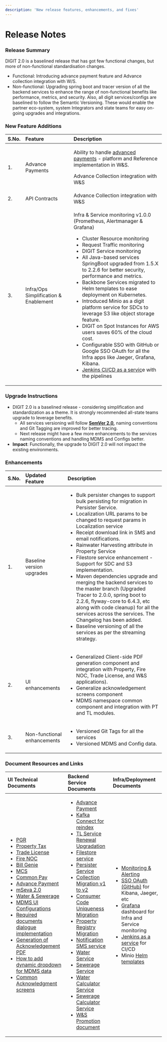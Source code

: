 ```yaml
---
description: 'New release features, enhancements, and fixes'
---
```


# Release Notes

### Release Summary <a id="Release-Summary"></a>

‌DIGIT 2.0 is a baselined release that has got few functional changes, but more of non-functional standardisation changes.

* Functional: Introducing advance payment feature and Advance collection integration with W/S.
* Non-functional: Upgrading spring boot and tracer version of all the backend services to enhance the range of non-functional benefits like performance, metrics, and security. Also, all digit services/configs are baselined to follow the Semantic Versioning. These would enable the partner eco-system, system Integrators and state teams for easy on-going upgrades and integrations.

### New ‌Feature Additions <a id="New-&#x200C;Feature-Additions"></a>

<table>
  <thead>
    <tr>
      <th style="text-align:left"><b>S.No.</b>
      </th>
      <th style="text-align:left"><b>Feature</b>
      </th>
      <th style="text-align:left"><b>Description</b>
      </th>
    </tr>
  </thead>
  <tbody>
    <tr>
      <td style="text-align:left">1.</td>
      <td style="text-align:left">Advance Payments</td>
      <td style="text-align:left">
        <p>Ability to handle <a href="https://digit-discuss.atlassian.net/wiki/spaces/ED/pages/604307457/Release+Notes+for+Advance+Payment+implementation+in+W+S">advanced payments</a> -
          platform and Reference implementation in W&amp;S.</p>
        <p>Advance Collection integration with W&amp;S</p>
      </td>
    </tr>
    <tr>
      <td style="text-align:left">2.</td>
      <td style="text-align:left">API Contracts</td>
      <td style="text-align:left">Advance Collection integration with W&amp;S</td>
    </tr>
    <tr>
      <td style="text-align:left">3.</td>
      <td style="text-align:left">Infra/Ops Simplification &amp; Enablement</td>
      <td style="text-align:left">
        <p>Infra &amp; Service monitoring v1.0.0 (Prometheus, Alertmanager &amp;
          Grafana)</p>
        <ul>
          <li>Cluster Resource monitoring</li>
          <li>Request Traffic monitoring</li>
          <li>DIGIT Service monitoring</li>
          <li>All Java-based services SpringBoot upgraded from 1.5.X to 2.2.6 for better
            security, performance and metrics.</li>
          <li>Backbone Services migrated to Helm templates to ease deployment on Kubernetes.</li>
          <li>Introduced Minio as a digit platform service for SDCs to leverage S3 like
            object storage feature.</li>
          <li>DIGIT on Spot Instances for AWS users saves 60% of the cloud cost.</li>
          <li>Configurable SSO with GitHub or Google SSO OAuth for all the Infra apps
            like Jaeger, Grafana, Kibana.</li>
          <li><a href="https://github.com/egovernments/CIOps">Jenkins CI/CD as a servic</a>e
            with the pipelines</li>
        </ul>
      </td>
    </tr>
  </tbody>
</table>

### Upgrade Instructions <a id="Upgrade-Instructions"></a>

* DIGIT 2.0 is a baselined release - considering simplification and standardization as a theme. It is strongly recommended all-state teams upgrade to leverage benefits.
  * All services versioning will follow [**SemVer 2.0**](https://medium.com/@pmuens/understanding-semver-3f75d11b4d)**,** naming conventions and Git Tagging are improved for better tracing.
  * Next release might have a few more enhancements to the services naming conventions and handling MDMS and Configs better.
* **Impact**: Functionally, the upgrade to DIGIT 2.0 will not impact the existing environments.

### Enhancements <a id="Enhancements"></a>

<table>
  <thead>
    <tr>
      <th style="text-align:left"><b>S.No.</b>
      </th>
      <th style="text-align:left"><b>Updated Feature</b>
      </th>
      <th style="text-align:left"><b>Description</b>
      </th>
    </tr>
  </thead>
  <tbody>
    <tr>
      <td style="text-align:left">1.</td>
      <td style="text-align:left">Baseline version upgrades</td>
      <td style="text-align:left">
        <ul>
          <li>Bulk persister changes to support bulk persisting for migration in Persister
            Service.</li>
          <li>Localization URL params to be changed to request params in Localization
            service</li>
          <li>Receipt download link in SMS and email notifications.</li>
          <li>Rainwater Harvesting attribute in Property Service</li>
          <li>Filestore service enhancement - Support for SDC and S3 implementation.</li>
          <li>Maven dependencies upgrade and merging the backend services to the master
            branch (Upgraded Tracer to 2.0.0, spring boot to 2.2.6, flyway-core to
            6.4.3, etc along with code cleanup) for all the services across the services.
            The Changelog has been added.</li>
          <li>Baseline versioning of all the services as per the streaming strategy.</li>
        </ul>
      </td>
    </tr>
    <tr>
      <td style="text-align:left">2.</td>
      <td style="text-align:left">UI enhancements</td>
      <td style="text-align:left">
        <ul>
          <li>Generalized Client-side PDF generation component and integration with
            Property, Fire NOC, Trade License, and W&amp;S applications).</li>
          <li>Generalize acknowledgement screens component</li>
          <li>MDMS namespace common component and integration with PT and TL modules.</li>
        </ul>
      </td>
    </tr>
    <tr>
      <td style="text-align:left">3.</td>
      <td style="text-align:left">Non-functional enhancements</td>
      <td style="text-align:left">
        <ul>
          <li>Versioned Git Tags for all the services</li>
          <li>Versioned MDMS and Config data.</li>
        </ul>
      </td>
    </tr>
  </tbody>
</table>

### ‌Document Resources and Links <a id="&#x200C;Document-Resources-and-Links"></a>

<table>
  <thead>
    <tr>
      <th style="text-align:left"><b>UI Technical Documents</b>
      </th>
      <th style="text-align:left"><b>Backend Service Documents</b>
      </th>
      <th style="text-align:left"><b>Infra/Deployment Documents</b>
      </th>
    </tr>
  </thead>
  <tbody>
    <tr>
      <td style="text-align:left">
        <ul>
          <li><a href="https://digit-discuss.atlassian.net/l/c/U01pjZQ1">PGR</a>
          </li>
          <li><a href="https://digit-discuss.atlassian.net/wiki/spaces/EGR/pages/53542929/Property+Tax+-+UI?atlOrigin=eyJpIjoiNzkwMGY4ZWYyYjJhNDVhOWEzMTg4ZWExNTg0MGU0YjgiLCJwIjoiYyJ9">Property Tax</a>
          </li>
          <li><a href="https://digit-discuss.atlassian.net/l/c/57TggeCL">Trade License</a>
          </li>
          <li><a href="https://digit-discuss.atlassian.net/l/c/fcwPm0NC">Fire NOC</a>
          </li>
          <li><a href="https://digit-discuss.atlassian.net/wiki/spaces/EGR/pages/436502610/BillGenie?atlOrigin=eyJpIjoiN2EzZmY2ZjFlYzIxNDc2Zjk4YzIwM2FmOGI1NmM1MDAiLCJwIjoiYyJ9">Bill Genie</a>
          </li>
          <li><a href="https://digit-discuss.atlassian.net/wiki/spaces/EGR/pages/438894719/Universal+Collection?atlOrigin=eyJpIjoiNjAzNzBiMTAwMzNlNDk2NDk0ZTQxNjdlMzMwYzE5N2IiLCJwIjoiYyJ9">MCS</a>
          </li>
          <li><a href="https://digit-discuss.atlassian.net/l/c/NjoYpKzK">Common Pay</a>
          </li>
          <li><a href="https://digit-discuss.atlassian.net/l/c/i7T9cbxf">Advance Payment</a>
          </li>
          <li><a href="https://digit-discuss.atlassian.net/l/c/QX3zRcjW">mSeva 2.0</a>
          </li>
          <li><a href="https://digit-discuss.atlassian.net/l/c/Eg1iS0ba">Water &amp; Sewerage</a>
          </li>
          <li><a href="https://digit-discuss.atlassian.net/l/c/AfRS5iZw">MDMS UI Configurations</a>
          </li>
          <li><a href="https://digit-discuss.atlassian.net/wiki/spaces/EGR/pages/449085476/Required+documents+dialog+implementation?atlOrigin=eyJpIjoiNDEwZDdkNWYzY2EwNDRkZWE0Nzg2NTcwOTM5NDg1YzMiLCJwIjoiYyJ9">Required documents dialogue implementation</a>
          </li>
          <li><a href="https://digit-discuss.atlassian.net/l/c/dVxJH2B5">Generation of Acknowledgement PDF</a>
          </li>
          <li><a href="https://digit-discuss.atlassian.net/wiki/spaces/EGR/pages/450789466/How+to+add+dynamic+drop+down+for+mdms+data?atlOrigin=eyJpIjoiNDY0ZGQxY2RhNTBkNDExOWE4ZTc1MTUxOTk4MTZmOTAiLCJwIjoiYyJ9">How to add dynamic dropdown for MDMS data </a>
          </li>
          <li><a href="https://digit-discuss.atlassian.net/wiki/spaces/EGR/pages/572522501/Acknowledgment+screens?atlOrigin=eyJpIjoiNWI5YzdmZDkyNThmNGI4MGFlMjI2MDg0NzRkMWQ4ZTgiLCJwIjoiYyJ9">Common Acknowledgment screens</a>
          </li>
        </ul>
      </td>
      <td style="text-align:left">
        <ul>
          <li><a href="https://digit-discuss.atlassian.net/l/c/1P512Vzx">Advance Payment</a>
          </li>
          <li><a href="https://digit-discuss.atlassian.net/l/c/41XVUCh6">Kafka Connect for reindex</a>
          </li>
          <li><a href="https://digit-discuss.atlassian.net/l/c/cRAR1xcf">TL Service Renewal Upgradation</a>
          </li>
          <li><a href="https://digit-discuss.atlassian.net/wiki/spaces/EPE/pages/37060620/File-Store-Service?atlOrigin=eyJpIjoiOWQwYWZmYjNkNTU0NDFlMzk4YjdiNTk1YTI3ZDY3NTciLCJwIjoiYyJ9">Filestore service</a>
          </li>
          <li><a href="https://digit-discuss.atlassian.net/l/c/hydmp2YA">Persister Service</a>
          </li>
          <li><a href="https://digit-discuss.atlassian.net/wiki/spaces/EPE/pages/152567827/Collection+Migration+V1+to+V2?atlOrigin=eyJpIjoiNjEwNjQ1MWE5ZDNmNGU5Nzk0MWI5YWJlNjU0N2E1YWQiLCJwIjoiYyJ9">Collection Migration v1 to v2</a>
          </li>
          <li><a href="https://digit-discuss.atlassian.net/wiki/spaces/EPE/pages/155910170/Consumer+Code+Uniqueness+Migration?atlOrigin=eyJpIjoiMTc5Y2Q1OWQ0NDBmNDA2MmJhNjRjZGY5NjY3ZTJjYWQiLCJwIjoiYyJ9">Consumer Code Uniqueness Migration</a>
          </li>
          <li><a href="https://digit-discuss.atlassian.net/l/c/dgM6oHg1">Property Registry Migration</a>
          </li>
          <li><a href="https://digit-discuss.atlassian.net/l/c/0y774J0V">Notification SMS service</a>
          </li>
          <li><a href="https://digit-discuss.atlassian.net/wiki/spaces/EPE/pages/328925216/Water+Service+-+Technical+Document?atlOrigin=eyJpIjoiNDM4Yjc3MmJmNDBiNDViZGEwZjJmYTg2MzVhNDdkOTgiLCJwIjoiYyJ9">Water Service</a>
          </li>
          <li><a href="https://digit-discuss.atlassian.net/l/c/PM2Ho3A1">Sewerage Service</a>
          </li>
          <li><a href="https://digit-discuss.atlassian.net/l/c/p3MGjvPw">Water Calculator Service</a>
          </li>
          <li><a href="https://digit-discuss.atlassian.net/l/c/o0gRiR1n">Sewerage Calculator Service</a>
          </li>
          <li><a href="https://digit-discuss.atlassian.net/l/c/Z2yYBY2b">W&amp;S Promotion document</a>
          </li>
        </ul>
      </td>
      <td style="text-align:left">
        <ul>
          <li><a href="https://github.com/egovernments/eGov-infraOps/commit/274aab0e90a10673972ddc769f2fc89015f0fe8d">Monitoring &amp; Alerting</a>
          </li>
          <li><a href="https://github.com/egovernments/eGov-infraOps/commit/4aae58e8560c726a44c9347795fd9db80aaed6c8">SSO OAuth (GitHub)</a> for
            Kibana, Jaeger, etc</li>
          <li><a href="https://github.com/egovernments/eGov-infraOps/commit/c7a4c3d5eb8b188e5083f3e0f33a9405bb995895">Grafana</a> dashboard
            for Infra and Service monitoring</li>
          <li><a href="https://github.com/egovernments/eGov-infraOps/commit/274aab0e90a10673972ddc769f2fc89015f0fe8d">Jenkins as a service</a> for
            CI/CD</li>
          <li>Minio <a href="https://github.com/egovernments/eGov-infraOps/pull/764/files">Helm templates</a>
          </li>
        </ul>
      </td>
    </tr>
  </tbody>
</table>






